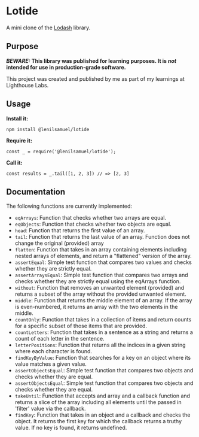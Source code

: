 # Lotide

A mini clone of the [Lodash](https://lodash.com) library.

## Purpose

**_BEWARE:_ This library was published for learning purposes. It is _not_ intended for use in production-grade software.**

This project was created and published by me as part of my learnings at Lighthouse Labs. 

## Usage

**Install it:**

`npm install @lenilsamuel/lotide`

**Require it:**

`const _ = require('@lenilsamuel/lotide');`

**Call it:**

`const results = _.tail([1, 2, 3]) // => [2, 3]`

## Documentation

The following functions are currently implemented:

* `eqArrays`: Function that checks whether two arrays are equal.
* `eqObjects`: Function that checks whether two objects are equal.
* `head`: Function that returns the first value of an array.
* `tail`: Function that returns the last value of an array. Function does not change the original (provided) array
* `flatten`: Function that takes in an array containing elements including nested arrays of elements, and return a "flattened" version of the array.
* `assertEqual`: Simple test function that compares two values and checks whether they are strictly equal.
* `assertArraysEqual`: Simple test function that compares two arrays and checks whether they are strictly equal using the eqArrays function.
* `without`: Function that removes an unwanted element (provided) and returns a subset of the array without the provided unwanted element. 
* `middle`: Function that returns the middle element of an array. If the array is even-numbered, it returns an array with the two elements in the middle.
* `countOnly`: Function that takes in a collection of items and return counts for a specific subset of those items that are provided. 
* `countLetters`: Function that takes in a sentence as a string and returns a count of each letter in the sentence. 
* `letterPositions`: Function that returns all the indices in a given string where each character is found.
* `findKeyByValue`: Function that searches for a key on an object where its value matches a given value. 
* `assertObjectsEqual`: Simple test function that compares two objects and checks whether they are equal. 
* `assertObjectsEqual`: Simple test function that compares two objects and checks whether they are equal. 
* `takeUntil`: Function that accepts and array and a callback function and returns a slice of the array including all elements until the passed in 'filter' value via the callback. 
* `findKey`: Function that takes in an object and a callback and checks the object. It returns the first key for which the callback returns a truthy value. If no key is found, it returns undefined.
